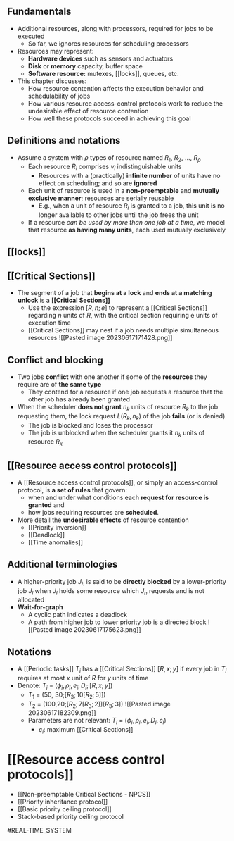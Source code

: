 ## Fundamentals 
- Additional resources, along with processors, required for jobs to be executed
    - So far, we ignores resources for scheduling processors
- Resources may represent:
    - **Hardware devices** such as sensors and actuators
    - **Disk** or **memory** capacity, buffer space
    - **Software resource:** mutexes, [[locks]], queues, etc.
- This chapter discusses:
    - How resource contention affects the execution behavior and schedulability of jobs
    - How various resource access-control protocols work to reduce the undesirable effect of resource contention
    - How well these protocols succeed in achieving this goal
## Definitions and notations
- Assume a system with $\rho$ types of resource named $R_{1}$, $R_{2}$, ..., $R_{\rho}$ 
    - Each resource $R_{i}$ comprises $v_{i}$ indistinguishable units
        - Resources with a (practically) **infinite number** of units have no effect on scheduling; and so are **ignored**
    - Each unit of resource is used in a **non-preemptable** and **mutually exclusive manner**; resources are serially reusable
        - E.g., when a unit of resource $R_{i}$ is granted to a job, this unit is no longer available to other jobs until the job frees the unit
    - If a resource *can be used by more than one job at a time*, we model that resource **as having many units**, each used mutually exclusively

## [[locks]]
## [[Critical Sections]] 
- The segment of a job that **begins at a lock** and **ends at a matching unlock** is a **[[Critical Sections]]** 
    - Use the expression $[R, n;e]$ to represent a [[Critical Sections]]  regarding $n$ units of $R$, with the critical section requiring e units of execution time
    - [[Critical Sections]] may nest if a job needs multiple simultaneous resources
    ![[Pasted image 20230617171428.png]]
## Conflict and blocking
- Two jobs **conflict** with one another if some of the **resources** they require are of **the same type**
    - They contend for a resource if one job requests a resource that the other job has already been granted
- When the scheduler **does not grant** $n_{k}$ units of resource $R_{k}$ to the job requesting them, the lock request $L(R_{k}, n_{k})$ of the job **fails** (or is denied)
    - The job is blocked and loses the processor
    - The job is unblocked when the scheduler grants it $n_{k}$ units of resource $R_{k}$
## [[Resource access control protocols]]
- A [[Resource access control protocols]], or simply an access-control protocol, is **a set of rules** that govern:
    - when and under what conditions each **request for resource is granted** and
    - how jobs requiring resources are **scheduled**.
- More detail the **undesirable effects** of resource contention
    - [[Priority inversion]]
    - [[Deadlock]]
    - [[Time anomalies]]
## Additional terminologies
- A higher-priority job $J_{h}$ is said to be **directly blocked** by a lower-priority job $J_{l}$ when $J_{l}$ holds some resource which $J_{h}$ requests and is not allocated
- **Wait-for-graph**
    - A cyclic path indicates a deadlock
    - A path from higher job to lower priority  job is a directed block
    ![[Pasted image 20230617175623.png]]
## Notations
- A [[Periodic tasks]] $T_{i}$ has a [[Critical Sections]] $[R, x;y]$ if every job in $T_{i}$ requires at most $x$ unit of $R$ for $y$ units of time
- Denote: $T_{i}$ = $(\phi_{i}, \rho_{i}, e_{i}, D_{i};[R, x;y])$
    - $T_{1}$ = (50, 30;$[R_{3};10[R_{2};5]]$)
    - $T_{2}$ = (100,20;$[R_{2};7[R_{3};2]][R_{3};3]$)
    ![[Pasted image 20230617182309.png]]
    - Parameters are not relevant: $T_{i}$ =  $(\phi_{i}, \rho_{i}, e_{i}, D_{i}, c_{i})$
        - $c_{i}$: maximum [[Critical Sections]] 

# [[Resource access control protocols]] 
- [[Non-preemptable Critical Sections - NPCS]]
- [[Priority inheritance protocol]]
- [[Basic priority ceiling protocol]]
- Stack-based priority ceiling protocol


#REAL-TIME_SYSTEM 